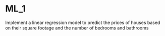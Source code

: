 # ML_1
Implement a linear regression model to predict the prices of houses based on their square footage and the number of bedrooms and bathrooms
